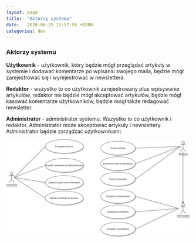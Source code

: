```yaml
---
layout: page
title:  "Aktorzy systemu"
date:   2020-06-25 13:57:55 +0200
categories: dev
---
```

### Aktorzy systemu

**Użytkownik** - użytkownik, który będzie mógł przeglądać artykuły w systemie i dodawać komentarze po wpisaniu swojego maila, będzie mógł zarejestrować się i wyrejestrować w newslettera.

**Redaktor** - wszystko to co użytkownik zarejestrowany plus wpisywanie artykułów, redaktor nie będzie mógł akceptować artykułów, będzie mógł kasować komentarze użytkowników, będzie mógł także redagować newsletter.

**Administrator** - administrator systemu. Wszystko to co użytkownik i redaktor. Administrator może akceptować artykuły i newslettery. Administrator będzie zarządzać użytkownikami.

![Aktorzy systemu](/assets/aktorzy_systemu.png)